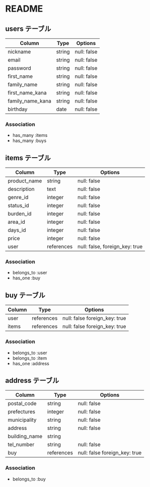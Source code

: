 # README

## users テーブル

| Column           | Type   | Options     |
| ---------------- | ------ | ----------- |
| nickname         | string | null: false |
| email            | string | null: false |
| password         | string | null: false |
| first_name       | string | null: false |
| family_name      | string | null: false |
| first_name_kana  | string | null: false |
| family_name_kana | string | null: false |
| birthday         | date   | null: false |

### Association

- has_many :items
- has_many :buys

## items テーブル

| Column      | Type        | Options                        |
| ----------- | ----------- | ------------------------------ |
| product_name| string      | null: false                    |
| description | text        | null: false                    |
| genre_id | integer     | null: false                    |
| status_id   | integer     | null: false                    |
| burden_id   | integer     | null: false                    |
| area_id     | integer     | null: false                    |
| days_id     | integer     | null: false                    |
| price       | integer     | null: false                    |
| user        | references  | null: false, foreign_key: true |

### Association

- belongs_to :user
- has_one :buy

## buy テーブル

| Column      | Type        | Options                       |
| ----------- | ----------- | ----------------------------- |
| user        | references  | null: false foreign_key: true |
| items       | references  | null: false foreign_key: true |

### Association

- belongs_to :user
- belongs_to :item
- has_one :address

## address テーブル
| Column        | Type        | Options                       |
| ------------- | ----------- | ----------------------------- |
| postal_code   | string      | null: false                   |
| prefectures   | integer     | null: false                   |
| municipality  | string      | null: false                   |
| address       | string      | null: false                   |
| building_name | string      |                               |
| tel_number    | string      | null: false                   |
| buy           | references  | null: false foreign_key: true |

### Association

- belongs_to :buy
